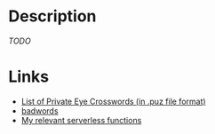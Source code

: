 # Description

_TODO_

# Links

* [List of Private Eye Crosswords (in .puz file format)](https://www.private-eye.co.uk/pictures/crossword/download/)
* [badwords](https://www.npmjs.com/package/badwords)
* [My relevant serverless functions](https://github.com/taylorjg/print-puz-serverless#serverless-functions)
